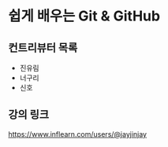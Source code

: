 # 쉽게 배우는 Git & GitHub

## 컨트리뷰터 목록

- 진유림
- 너구리
- 신호

## 강의 링크
https://www.inflearn.com/users/@jayjinjay